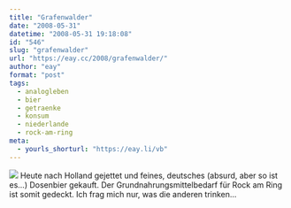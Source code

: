 ```yaml
---
title: "Grafenwalder"
date: "2008-05-31"
datetime: "2008-05-31 19:18:08"
id: "546"
slug: "grafenwalder"
url: "https://eay.cc/2008/grafenwalder/"
author: "eay"
format: "post"
tags:
  - analogleben
  - bier
  - getraenke
  - konsum
  - niederlande
  - rock-am-ring
meta:
  - yourls_shorturl: "https://eay.li/vb"
---
```


![](/uploads/2008/rarnahrung.jpg) Heute nach Holland gejettet und feines, deutsches (absurd, aber so ist es...) Dosenbier gekauft. Der Grundnahrungsmittelbedarf für Rock am Ring ist somit gedeckt. Ich frag mich nur, was die anderen trinken...
